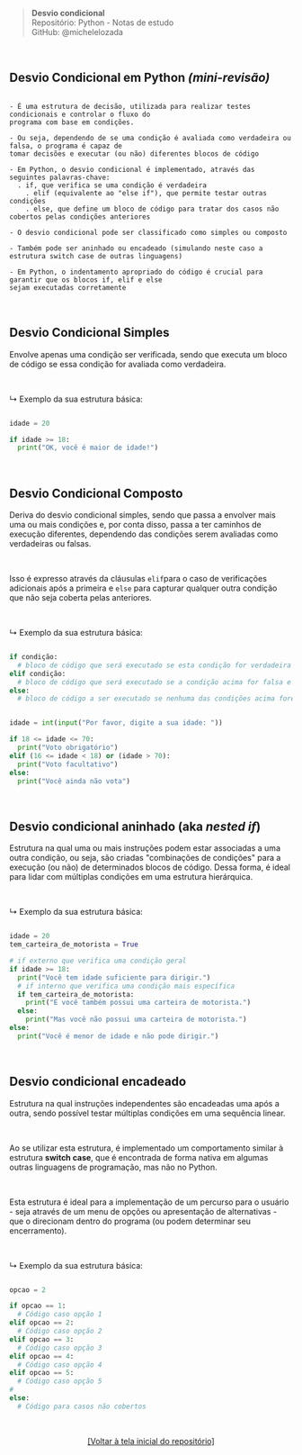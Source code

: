 > **Desvio condicional**  
> Repositório: Python - Notas de estudo     
> GitHub: @michelelozada
&nbsp;
     
&nbsp;  
## Desvio Condicional em Python *(mini-revisão)*
```

- É uma estrutura de decisão, utilizada para realizar testes condicionais e controlar o fluxo do 
programa com base em condições.

- Ou seja, dependendo de se uma condição é avaliada como verdadeira ou falsa, o programa é capaz de 
tomar decisões e executar (ou não) diferentes blocos de código 

- Em Python, o desvio condicional é implementado, através das seguintes palavras-chave: 
  . if, que verifica se uma condição é verdadeira
	. elif (equivalente ao "else if"), que permite testar outras condições
	. else, que define um bloco de código para tratar dos casos não cobertos pelas condições anteriores

- O desvio condicional pode ser classificado como simples ou composto 

- Também pode ser aninhado ou encadeado (simulando neste caso a estrutura switch case de outras linguagens)  

- Em Python, o indentamento apropriado do código é crucial para garantir que os blocos if, elif e else 
sejam executadas corretamente
```

&nbsp; 

## Desvio Condicional Simples
Envolve apenas uma condição ser verificada, sendo que executa um bloco de código se essa condição for avaliada como verdadeira.

&nbsp; 

↳ Exemplo da sua estrutura básica:

```py

idade = 20

if idade >= 18:
  print("OK, você é maior de idade!")
```

&nbsp; 

## Desvio Condicional Composto
Deriva do desvio condicional simples, sendo que passa a envolver mais uma ou mais condições e, por conta disso, passa a ter caminhos de execução diferentes, dependendo das condições serem avaliadas como verdadeiras ou falsas. 

&nbsp; 

Isso é expresso através da cláusulas `elif`para o caso de verificações adicionais após a primeira e `else` para capturar qualquer outra condição que não seja coberta pelas anteriores.

&nbsp; 

↳ Exemplo da sua estrutura básica:

```py

if condição:
  # bloco de código que será executado se esta condição for verdadeira
elif condição:
  # bloco de código que será executado se a condição acima for falsa e esta condição verdadeira
else:
  # bloco de código a ser executado se nenhuma das condições acima forem verdadeiras
```

```py

idade = int(input("Por favor, digite a sua idade: "))

if 18 <= idade <= 70:
  print("Voto obrigatório")
elif (16 <= idade < 18) or (idade > 70):
  print("Voto facultativo")
else:
  print("Você ainda não vota")
```		

&nbsp; 
		
## Desvio condicional aninhado (aka _nested if_)
Estrutura na qual uma ou mais instruções podem estar associadas a uma outra condição, ou seja, são criadas "combinações de condições" para a execução (ou não) de determinados blocos de código. Dessa forma, é ideal para lidar com múltiplas condições em uma estrutura hierárquica.

&nbsp; 

↳ Exemplo da sua estrutura básica:

```py

idade = 20
tem_carteira_de_motorista = True

# if externo que verifica uma condição geral 
if idade >= 18:
  print("Você tem idade suficiente para dirigir.")
  # if interno que verifica uma condição mais específica
  if tem_carteira_de_motorista:
    print("E você também possui uma carteira de motorista.")
  else:
    print("Mas você não possui uma carteira de motorista.")
else:
  print("Você é menor de idade e não pode dirigir.")
```

&nbsp; 

## Desvio condicional encadeado 
Estrutura na qual instruções independentes são encadeadas uma após a outra, sendo possível testar múltiplas condições em uma sequência linear.

&nbsp; 

Ao se utilizar esta estrutura, é implementado um comportamento similar à estrutura **switch case**, que é encontrada de forma nativa em algumas outras linguagens de programação, mas não no Python.

&nbsp; 

Esta estrutura é ideal para a implementação de um percurso para o usuário - seja através de um menu de opções ou apresentação de alternativas - que o direcionam dentro do programa (ou podem determinar seu encerramento).

&nbsp; 

↳ Exemplo da sua estrutura básica:

```py

opcao = 2

if opcao == 1:
  # Código caso opção 1
elif opcao == 2:
  # Código caso opção 2
elif opcao == 3:
  # Código caso opção 3
elif opcao == 4:
  # Código caso opção 4
elif opcao == 5:
  # Código caso opção 5
# 	
else:
  # Código para casos não cobertos 
```		

&nbsp;

<div align="center">
<a href="https://github.com/michelelozada/Python-Study-Notes">[Voltar à tela inicial do repositório]</a>
</div>